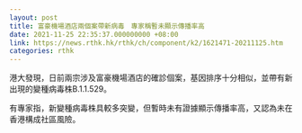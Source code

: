 ```yaml
---
layout: post
title: 富豪機場酒店兩個案帶新病毒　專家稱暫未顯示傳播率高
date: 2021-11-25 22:35:37.000000000 +08:00
link: https://news.rthk.hk/rthk/ch/component/k2/1621471-20211125.htm
categories: rthk
---
```


港大發現，日前兩宗涉及富豪機場酒店的確診個案，基因排序十分相似，並帶有新出現的變種病毒株B.1.1.529。

有專家指，新變種病毒株具較多突變，但暫時未有證據顯示傳播率高，又認為未在香港構成社區風險。
